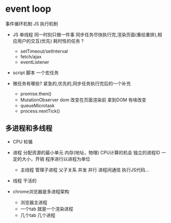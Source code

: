 # event loop

事件循环机制 JS 执行机制

- JS 单线程
  同一时刻只做一件事
  同步任务尽快执行完,渲染页面(重绘重排),相应用户的交互(优先)
  耗时性的任务 ?
  - setTimeout/setInterval
  - fetch/ajax
  - eventListener
- script 脚本
  一个宏任务

- 微任务有哪些?
  紧急的,优先的,同步任务执行完后的一个补充
  - promise.then()
  - MutationObserver
    dom 改变在页面渲染前 拿到DOM 有啥改变
  - queueMicrotask
  - process.nextTick()
  
## 多进程和多线程

- CPU 轮循
- 进程
分配资源的最小单元
  内存(地址，物理) CPU计算的机会
  独立的进程ID 一定的大小，开销
  程序进行以进程为单位
  - 主线程
    管理子进程 父子关系 并发 并行
    进程间通信
    执行JS代码...
- 线程
  干活的

- chrome浏览器是多进程架构
  - 浏览器主进程
  - 一个tab 就是一个渲染进程
  - 几个tab 几个进程